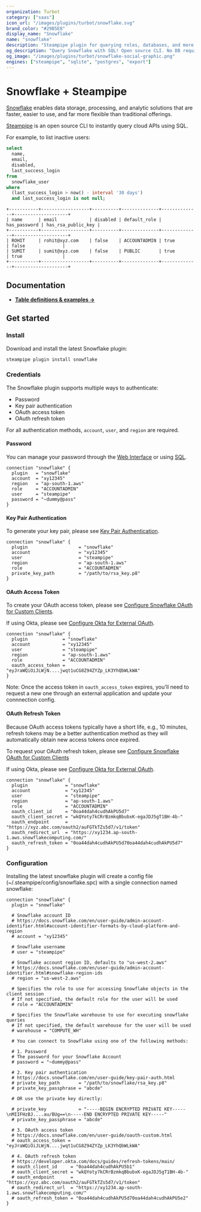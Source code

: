 ```yaml
---
organization: Turbot
category: ["saas"]
icon_url: "/images/plugins/turbot/snowflake.svg"
brand_color: "#29B5E8"
display_name: "Snowflake"
name: "snowflake"
description: "Steampipe plugin for querying roles, databases, and more from Snowflake."
og_description: "Query Snowflake with SQL! Open source CLI. No DB required."
og_image: "/images/plugins/turbot/snowflake-social-graphic.png"
engines: ["steampipe", "sqlite", "postgres", "export"]
---
```


# Snowflake + Steampipe

[Snowflake](https://app.snowflake.com/) enables data storage, processing, and analytic solutions that are faster, easier to use, and far more flexible than traditional offerings.

[Steampipe](https://steampipe.io) is an open source CLI to instantly query cloud APIs using SQL.

For example, to list inactive users:

```sql
select
  name,
  email,
  disabled,
  last_success_login
from
  snowflake_user
where
  (last_success_login > now() - interval '30 days')
  and last_success_login is not null;
```

```
+-----------+------------------+----------+--------------+--------------+--------------------+
| name      | email            | disabled | default_role | has_password | has_rsa_public_key |
+-----------+------------------+----------+--------------+--------------+--------------------+
| ROHIT     | rohit@xyz.com    | false    | ACCOUNTADMIN | true         | false              |
| SUMIT     | sumit@xyz.com    | false    | PUBLIC       | true         | true               |
+-----------+------------------+----------+--------------+--------------+--------------------+
```

## Documentation

- **[Table definitions & examples →](/plugins/turbot/snowflake/tables)**

## Get started

### Install

Download and install the latest Snowflake plugin:

```bash
steampipe plugin install snowflake
```

### Credentials

The Snowflake plugin supports multiple ways to authenticate:

- Password
- Key pair authentication
- OAuth access token
- OAuth refresh token

For all authentication methods, `account`, `user`, and `region` are required.

#### Password

You can manage your password through the [Web Interface](https://docs.snowflake.com/en/user-guide/admin-user-management.html#using-the-web-interface) or using [SQL](https://docs.snowflake.com/en/user-guide/admin-user-management.html#using-sql).

```hcl
connection "snowflake" {
  plugin   = "snowflake"
  account  = "xy12345"
  region   = "ap-south-1.aws"
  role     = "ACCOUNTADMIN"
  user     = "steampipe"
  password = "~dummy@pass"
}
```

#### Key Pair Authentication

To generate your key pair, please see [Key Pair Authentication](https://docs.snowflake.com/en/user-guide/key-pair-auth.html).

```hcl
connection "snowflake" {
  plugin                   = "snowflake"
  account                  = "xy12345"
  user                     = "steampipe"
  region                   = "ap-south-1.aws"
  role                     = "ACCOUNTADMIN"
  private_key_path         = "/path/to/rsa_key.p8"
}

```

#### OAuth Access Token

To create your OAuth access token, please see [Configure Snowflake OAuth for Custom Clients](https://docs.snowflake.com/en/user-guide/oauth-custom.html).

If using Okta, please see [Configure Okta for External OAuth](https://docs.snowflake.com/en/user-guide/oauth-okta.html#label-ext-oauth-integration-okta).

```hcl
connection "snowflake" {
  plugin             = "snowflake"
  account            = "xy12345"
  user               = "steampipe"
  region             = "ap-south-1.aws"
  role               = "ACCOUNTADMIN"
  oauth_access_token = "eyJraWQiOiJLWjN....jwqt1uCG8Z94ZYZp_LK3YhQbWLkWA"
}
```

Note: Once the access token in `oauth_access_token` expires, you'll need to request a new one through an external application and update your connnection config.

#### OAuth Refresh Token

Because OAuth access tokens typically have a short life, e.g., 10 minutes, refresh tokens may be a better authentication method as they will automatically obtain new access tokens once expired.

To request your OAuth refresh token, please see [Configure Snowflake OAuth for Custom Clients](https://docs.snowflake.com/en/user-guide/oauth-custom.html)

If using Okta, please see [Configure Okta for External OAuth](https://docs.snowflake.com/en/user-guide/oauth-okta.html#label-ext-oauth-integration-okta).

```hcl
connection "snowflake" {
  plugin              = "snowflake"
  account             = "xy12345"
  user                = "steampipe"
  region              = "ap-south-1.aws"
  role                = "ACCOUNTADMIN"
  oauth_client_id     = "0oa44dah4cudhAkPU5d7"
  oauth_client_secret = "wkQYoty7kCRrBzmkqBbubxK-egaJDJ5gT1BH-4b-"
  oauth_endpoint      = "https://xyz.abc.com/oauth2/auFGTkTZs5d7/v1/token"
  oauth_redirect_url  = "https://xy1234.ap-south-1.aws.snowflakecomputing.com/"
  oauth_refresh_token = "0oa44dah4cudhAkPU5d70oa44dah4cudhAkPU5d7"
}
```

### Configuration

Installing the latest snowflake plugin will create a config file (~/.steampipe/config/snowflake.spc) with a single connection named snowflake:

```hcl
connection "snowflake" {
  plugin = "snowflake"

  # Snowflake account ID
  # https://docs.snowflake.com/en/user-guide/admin-account-identifier.html#account-identifier-formats-by-cloud-platform-and-region
  # account = "xy12345"

  # Snowflake username
  # user = "steampipe"

  # Snowflake account region ID, defaults to "us-west-2.aws"
  # https://docs.snowflake.com/en/user-guide/admin-account-identifier.html#snowflake-region-ids
  # region = "us-west-2.aws"

  # Specifies the role to use for accessing Snowflake objects in the client session
  # If not specified, the default role for the user will be used
  # role = "ACCOUNTADMIN"

  # Specifies the Snowflake warehouse to use for executing snowflake queries
  # If not specified, the default warehouse for the user will be used
  # warehouse = "COMPUTE_WH"

  # You can connect to Snowflake using one of the following methods:

  # 1. Password
  # The password for your Snowflake Account
  # password = "~dummy@pass"

  # 2. Key pair authentication
  # https://docs.snowflake.com/en/user-guide/key-pair-auth.html
  # private_key_path       = "/path/to/snowflake/rsa_key.p8"
  # private_key_passphrase = "abcde"

  # OR use the private key directly:

  # private_key            = "-----BEGIN ENCRYPTED PRIVATE KEY-----\nMIIFHzBJ....au/BUg==\n-----END ENCRYPTED PRIVATE KEY-----"
  # private_key_passphrase = "abcde"

  # 3. OAuth access token
  # https://docs.snowflake.com/en/user-guide/oauth-custom.html
  # oauth_access_token = "eyJraWQiOiJLWjN....jwqt1uCG8Z94ZYZp_LK3YhQbWLkWA"

  # 4. OAuth refresh token
  # https://developer.okta.com/docs/guides/refresh-tokens/main/
  # oauth_client_id     = "0oa44dah4cudhAkPU5b1"
  # oauth_client_secret = "wkQYoty7kCRrBzmkqBbubxK-egaJDJ5gT1BH-4b-"
  # oauth_endpoint      = "https://xyz.abc.com/oauth2/auFGTkTZs5d7/v1/token"
  # oauth_redirect_url  = "https://xy1234.ap-south-1.aws.snowflakecomputing.com/"
  # oauth_refresh_token = "0oa44dah4cudhAkPU5d70oa44dah4cudhAkPU5e2"
}
```


